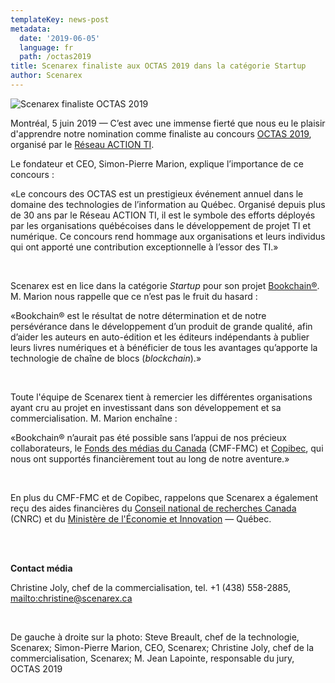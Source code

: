 ```yaml
---
templateKey: news-post
metadata:
  date: '2019-06-05'
  language: fr
  path: /octas2019
title: Scenarex finaliste aux OCTAS 2019 dans la catégorie Startup
author: Scenarex
---
```

<img src="/img/octas19.jpg" alt="Scenarex finaliste OCTAS 2019">

Montréal, 5 juin 2019 — C’est avec une immense fierté que nous eu le plaisir d'apprendre notre nomination comme finaliste au concours [OCTAS 2019](https://www.actionti.com/octas19/), organisé par le [Réseau ACTION TI](https://www.actionti.com/).

Le fondateur et CEO, Simon-Pierre Marion, explique l’importance de ce concours :

«Le concours des OCTAS est un prestigieux événement annuel dans le domaine des technologies de l’information au Québec. Organisé depuis plus de 30 ans par le Réseau ACTION TI, il est le symbole des efforts déployés par les organisations québécoises dans le développement de projet TI et numérique. Ce concours rend hommage aux organisations et leurs individus qui ont apporté une contribution exceptionnelle à l’essor des TI.»

<br>

Scenarex est en lice dans la catégorie _Startup_ pour son projet [Bookchain®](https://www.bookchain.ca/fr/). M. Marion nous rappelle que ce n’est pas le fruit du hasard :

«Bookchain® est le résultat de notre détermination et de notre persévérance dans le développement d’un produit de grande qualité, afin d’aider les auteurs en auto-édition et les éditeurs indépendants à publier leurs livres numériques et à bénéficier de tous les avantages qu’apporte la technologie de chaîne de blocs (_blockchain_).»

<br>

Toute l'équipe de Scenarex tient à remercier les différentes organisations ayant cru au projet en investissant dans son développement et sa commercialisation. M. Marion enchaîne :

«Bookchain® n’aurait pas été possible sans l’appui de nos précieux collaborateurs, le [Fonds des médias du Canada](https://www.cmf-fmc.ca/fr-ca/about-us) (CMF-FMC) et [Copibec](https://www.copibec.ca/), qui nous ont supportés financièrement tout au long de notre aventure.»

<br>

En plus du CMF-FMC et de Copibec, rappelons que Scenarex a également reçu des aides financières du [Conseil national de recherches Canada](https://nrc.canada.ca/fr) (CNRC) et du [Ministère de l'Économie et Innovation](https://www.economie.gouv.qc.ca/accueil/) — Québec.

<br>

<br>

**Contact média**

Christine Joly, chef de la commercialisation, tel. +1 (438) 558-2885, <mailto:christine@scenarex.ca>

<br>

De gauche à droite sur la photo: Steve Breault, chef de la technologie, Scenarex; Simon-Pierre Marion, CEO, Scenarex; Christine Joly, chef de la commercialisation, Scenarex; M. Jean Lapointe, responsable du jury, OCTAS 2019
